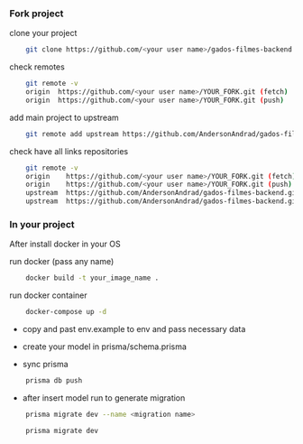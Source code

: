 ### Fork project

clone your project
```bash
    git clone https://github.com/<your user name>/gados-filmes-backend
```
check remotes
```bash
    git remote -v
    origin  https://github.com/<your user name>/YOUR_FORK.git (fetch)
    origin  https://github.com/<your user name>/YOUR_FORK.git (push)
```
add main project to upstream
```bash
    git remote add upstream https://github.com/AndersonAndrad/gados-filmes-backend.git
```
check have all links repositories
```bash
    git remote -v
    origin    https://github.com/<your user name>/YOUR_FORK.git (fetch)
    origin    https://github.com/<your user name>/YOUR_FORK.git (push)
    upstream  https://github.com/AndersonAndrad/gados-filmes-backend.git (fetch)
    upstream  https://github.com/AndersonAndrad/gados-filmes-backend.git (push)
```

### In your project
After install docker in your OS
 
run docker (pass any name)
```bash
    docker build -t your_image_name .
```

run docker container
```bash
    docker-compose up -d
```

- copy and past env.example to env and pass necessary data

- create your model in prisma/schema.prisma

- sync prisma
```bash
    prisma db push 
```

- after insert model run to generate migration
```bash
    prisma migrate dev --name <migration name>
```
```bash
    prisma migrate dev
```

